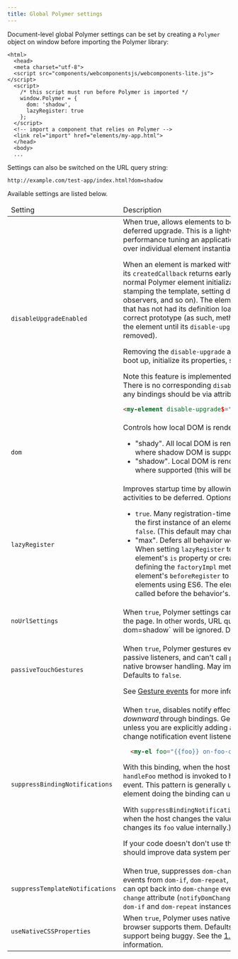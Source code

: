 ```yaml
---
title: Global Polymer settings
---
```


Document-level global Polymer settings can be set
by creating a `Polymer` object on window before importing the Polymer
library:

```
<html>
  <head>
  <meta charset="utf-8">
  <script src="components/webcomponentsjs/webcomponents-lite.js"></script>
  <script>
    /* this script must run before Polymer is imported */
    window.Polymer = {
      dom: 'shadow',
      lazyRegister: true
    };
  </script>
  <!-- import a component that relies on Polymer -->
  <link rel="import" href="elements/my-app.html">
  </head>
  <body>
  ...
```

Settings can also be switched on the URL query string:

    http://example.com/test-app/index.html?dom=shadow

Available settings are listed below.

<table>
<thead>
<tr>
  <td>
    Setting
  </td>
  <td>
    Description
  </td>
</tr>
</thead>
<tbody>
  <tr>
    <td>
      <code>disableUpgradeEnabled</code>
    </td>
    <td>
When true, allows elements to be selectively marked for deferred upgrade.
This is a lightweight feature useful for performance tuning an application, giving fine-grained
control over individual element instantiation cost.

<p>When an element is marked with the <code>disable-upgrade</code> attribute, its
<code>createdCallback</code> returns early without performing any of the normal Polymer
element initialization steps (for example, stamping the template, setting default properties,
running observers, and so on). The element behaves like an element that has not had its
definition loaded, <strong>except</strong> that it has the correct prototype (as such, methods
should not be called on the element until its <code>disable-upgrade</code> attribute has been
removed).</p>

<p>Removing the <code>disable-upgrade</code> attribute causes the element to boot up, initialize
its properties, stamp its template, and so on.</p>

<p>Note this feature is implemented as an attribute API only.  There is no corresponding
<code>disableUpgrade</code> property.  As such, any bindings should be via attribute
bindings. For example:</p>

```html
<my-element disable-upgrade$="{{!loggedIn}}"></my-element>
```

</td>
  </tr>
  <tr>
    <td>
      <code>dom</code>
    </td>
    <td>
      Controls how local DOM is rendered. Options:
      <ul>
        <li>
          "shady". All local DOM is rendered using shady DOM, even where shadow DOM is
          supported (current default).
        </li>
        <li>
          "shadow". Local DOM is rendered using shadow DOM where supported (this will be
          the default in the future).
        </li>
      </ul>
    </td>
  </tr>
  <tr>
    <td>
      <code>lazyRegister</code>
    </td>
    <td>
      Improves startup time by allowing some some registration time activities to be deferred.
      Options:
      <ul>
        <li>
          <code>true</code>. Many registration-time activities are deferred until the first instance
          of an element type is created. Defaults to <code>false</code>. (This default may change in
          the future.)
        </li>
        <li>
          "max". Defers all behavior work until first element creation. When setting
          <code>lazyRegister</code> to <code>"max"</code>, you cannot set an element's <code>is</code>
          property or create a custom constructor by defining the <code>factoryImpl</code> method.
          Polymer calls your element's <code>beforeRegister</code> to preserve the ability to define
          elements using ES6. The element's <code>beforeRegister</code> is called before the
          behavior's.
        </li>
      </ul>
    </td>
  </tr>
  <tr>
    <td>
      <code>noUrlSettings</code>
    </td>
    <td>
      When <code>true</code>, Polymer settings can only be sent from a script in the page. In
      other words, URL query parameters such as `?dom=shadow` will be ignored. Defaults to
      <code>false</code>.
    </td>
  </tr>
  <tr>
    <td>
      <code>passiveTouchGestures</code>
    </td>
    <td>
      <p>
        When <code>true</code>, Polymer gestures event listeners are all added as passive listeners,
        and can't call <code>preventDefault</code> to prevent the native browser handling. May 
        improve scroll performance. Defaults to <code>false</code>.
      <p>
        See <a href="gesture-events">Gesture events</a> for more information.
    </td>
  </tr>
  <tr>
    <td>
      <code>suppressBindingNotifications</code>
    </td>
    <td>
When <code>true</code>, disables notify effects when propagating data <em>downward</em>
through bindings. Generally these are not useful unless you are explicitly adding a binding
and a property change notification event listener on the same element:

```html
  <my-el foo="{{foo}} on-foo-changed="handleFoo"></my-el>
```

<p>With this binding, when the host changes the value of <code>foo</code>, its
<code>handleFoo</code> method is invoked to handle the change notification event. This pattern
is generally unnecessary since the host element doing the binding can use a <code>foo</code>
observer instead.</p>

<p>With <code>suppressBindingNotifications: true</code>, the event isn't fired  when the host
changes the value (but is still fired if `my-el` changes its <code>foo</code> value internally.)</p>

<p>If your code doesn't don't use this pattern, enabling this flag should improve data system
performance.</p>
    </td>
  </tr>
  <tr>
    <td>
     <code>suppressTemplateNotifications</code>
    </td>
    <td>
      When true, suppresses <code>dom-change</code> and <code>rendered-item-count</code> events from
      <code>dom-if</code>, <code>dom-repeat</code>, and <code>dom-bind</code> elements. Users can
      opt back into <code>dom-change</code> events by setting the <code>notify-dom-change</code>
      attribute (<code>notifyDomChange: true</code> property) on individual <code>dom-if</code>
      and <code>dom-repeat</code> instances.
    </td>
  </tr>
  <tr>
    <td>
      <code>useNativeCSSProperties</code>
    </td>
    <td>
      When <code>true</code>, Polymer uses native custom CSS properties if the browser supports
      them. Defaults to <code>false</code> because of Safari 9 support being buggy. See the
      <a href="/1.0/docs/release-notes#v-1-6-0">1.6.0 release notes</a>
      for more information.
    </td>
  </tr>
</tbody>
</table>



